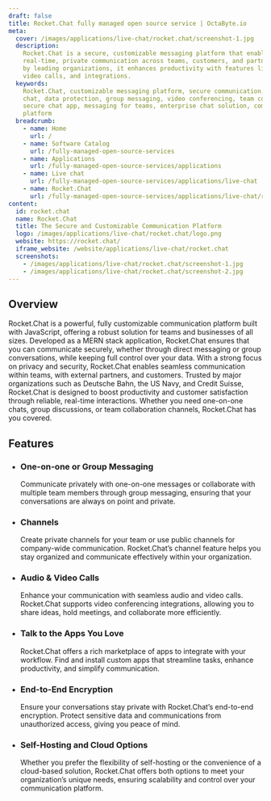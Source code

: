 ```yaml
---
draft: false
title: Rocket.Chat fully managed open source service | OctaByte.io
meta:
  cover: /images/applications/live-chat/rocket.chat/screenshot-1.jpg
  description:
    Rocket.Chat is a secure, customizable messaging platform that enables
    real-time, private communication across teams, customers, and partners. Trusted
    by leading organizations, it enhances productivity with features like group messaging,
    video calls, and integrations.
  keywords:
    Rocket.Chat, customizable messaging platform, secure communication, real-time
    chat, data protection, group messaging, video conferencing, team collaboration,
    secure chat app, messaging for teams, enterprise chat solution, communication
    platform
  breadcrumb:
    - name: Home
      url: /
    - name: Software Catalog
      url: /fully-managed-open-source-services
    - name: Applications
      url: /fully-managed-open-source-services/applications
    - name: Live chat
      url: /fully-managed-open-source-services/applications/live-chat
    - name: Rocket.Chat
      url: /fully-managed-open-source-services/applications/live-chat/rocket.chat
content:
  id: rocket.chat
  name: Rocket.Chat
  title: The Secure and Customizable Communication Platform
  logo: /images/applications/live-chat/rocket.chat/logo.png
  website: https://rocket.chat/
  iframe_website: /website/applications/live-chat/rocket.chat
  screenshots:
    - /images/applications/live-chat/rocket.chat/screenshot-1.jpg
    - /images/applications/live-chat/rocket.chat/screenshot-2.jpg
---
```


## Overview

Rocket.Chat is a powerful, fully customizable communication platform built with JavaScript, offering a robust solution for teams and businesses of all sizes. Developed as a MERN stack application, Rocket.Chat ensures that you can communicate securely, whether through direct messaging or group conversations, while keeping full control over your data. With a strong focus on privacy and security, Rocket.Chat enables seamless communication within teams, with external partners, and customers. Trusted by major organizations such as Deutsche Bahn, the US Navy, and Credit Suisse, Rocket.Chat is designed to boost productivity and customer satisfaction through reliable, real-time interactions. Whether you need one-on-one chats, group discussions, or team collaboration channels, Rocket.Chat has you covered.

## Features

- ### One-on-one or Group Messaging

  Communicate privately with one-on-one messages or collaborate with multiple team members through group messaging, ensuring that your conversations are always on point and private.

- ### Channels

  Create private channels for your team or use public channels for company-wide communication. Rocket.Chat’s channel feature helps you stay organized and communicate effectively within your organization.

- ### Audio & Video Calls

  Enhance your communication with seamless audio and video calls. Rocket.Chat supports video conferencing integrations, allowing you to share ideas, hold meetings, and collaborate more efficiently.

- ### Talk to the Apps You Love

  Rocket.Chat offers a rich marketplace of apps to integrate with your workflow. Find and install custom apps that streamline tasks, enhance productivity, and simplify communication.

- ### End-to-End Encryption

  Ensure your conversations stay private with Rocket.Chat’s end-to-end encryption. Protect sensitive data and communications from unauthorized access, giving you peace of mind.

- ### Self-Hosting and Cloud Options

  Whether you prefer the flexibility of self-hosting or the convenience of a cloud-based solution, Rocket.Chat offers both options to meet your organization’s unique needs, ensuring scalability and control over your communication platform.

